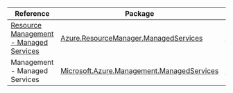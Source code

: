 | Reference | Package | Source |
|---|---|---|
|[Resource Management - Managed Services](resourcemanager.managedservices-readme.md)|[Azure.ResourceManager.ManagedServices](https://www.nuget.org/packages/Azure.ResourceManager.ManagedServices)|[GitHub](https://github.com/Azure/azure-sdk-for-net/blob/main/sdk/managedservices/Azure.ResourceManager.ManagedServices)|
|Management - Managed Services|[Microsoft.Azure.Management.ManagedServices](https://www.nuget.org/packages/Microsoft.Azure.Management.ManagedServices)|[GitHub](https://github.com/Azure/azure-sdk-for-net)|
